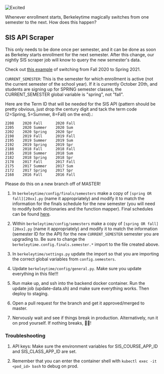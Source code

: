 ![Excited](https://31.media.tumblr.com/d0247afa8f704322343d71fd4803c330/tumblr_n1iq6aheIk1sx03a7o1_400.gif)

Whenever enrollment starts, Berkeleytime magically switches from one semester to the next. How does this happen?

## SIS API Scraper

This only needs to be done once per semester, and it can be done as soon as Berkeley starts enrollment for the next semester. After this change, our nightly SIS scraper job will know to query the new semester's data.

Check out [this example](https://github.com/asuc-octo/berkeleytime/commit/ea72eefdba7b60f2f6d87253eeb80e9e08c874d2) of switching from Fall 2020 to Spring 2021.

`CURRENT_SEMESTER`: This is the semester for which enrollment is active (not the current semester of the school year). If it is currently October 20th, and students are signing up for SPRING semester classes, the CURRENT_SEMESTER global variable is "spring", not "fall". 

Here are the Term ID that will be needed for the SIS API (pattern should be pretty obvious, just drop the century digit and tack the term code (2=Spring, 5=Summer, 8=Fall) on the end).:
```
2208    2020 Fall      2020 Fall
2205    2020 Summer    2020 Sum
2202    2020 Spring    2020 Spr
2198    2019 Fall      2019 Fall
2195    2019 Summer    2019 Sum
2192    2019 Spring    2019 Spr
2188    2018 Fall      2018 Fall
2185    2018 Summer    2018 Sum
2182    2018 Spring    2018 Spr
2178    2017 Fall      2017 Fall
2175    2017 Summer    2017 Sum
2172    2017 Spring    2017 Spr
2168    2016 Fall      2016 Fall
```
Please do this on a new branch off of MASTER!

1. In `berkeleytime/config/finals/semesters` make a copy of `[spring OR fall][20xx].py` (name it appropriately) and modify it to match the information for the finals schedule for the new semester (you will need to modify both dictionaries and the function mapper). Final schedules can be found [here](http://registrar.berkeley.edu/sis-SC-message).

2. Within `berkeleytime/config/semesters` make a copy of `[spring OR fall][20xx].py` (name it appropriately) and modify it to match the information (semester ID for the API) for the new `CURRENT_SEMESTER` semester you are upgrading to. Be sure to change the `berkeleytime.config.finals.semester.*` import to the file created above.

3. In `berkeleytime/settings.py` update the import so that you are importing the correct global variables from `config.semesters`.

4. Update `berkeleytime/config/general.py`. Make sure you update everything in this file!!!

5. Run make up, and ssh into the backend docker container. Run the update job (update-data.sh) and make sure everything works. Then deploy to staging.

6. Open a pull request for the branch and get it approved/merged to master.

7. Nervously wait and see if things break in production. Alternatively, run it on prod yourself. If nothing breaks, 🍾🥂!

### Troubleshooting
1. API keys: Make sure the environment variables for SIS_COURSE_APP_ID and SIS_CLASS_APP_ID are set. 

2. Remember that you can enter the container shell with `kubectl exec -it <pod_id> bash` to debug on prod.
